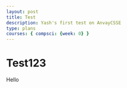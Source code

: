 ```yaml
---
layout: post
title: Test
description: Yash's first test on AnvayCSSE
type: plans
courses: { compsci: {week: 0} }
---
```


# Test123

Hello